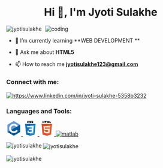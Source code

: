 <h1 align="center">Hi 👋, I'm Jyoti Sulakhe</h1>
<img align="right" alt="coding" width="400" src="https://media4.giphy.com/media/ve43TyDQ3B4me7d22z/giphy.gif?cid=ecf05e47lzo2iti3vw3lesdsqzgcylam7tmcq8i9updrqao4&rid=giphy.gif&ct=g">
<p align="left"> <img src="https://komarev.com/ghpvc/?username=jyotisulakhe&label=Profile%20views&color=0e75b6&style=flat" alt="jyotisulakhe" /> </p>

- 🌱 I’m currently learning **WEB DEVELOPMENT **

- 💬 Ask me about **HTML5**

- 📫 How to reach me **jyotisulakhe123@gmail.com**

<h3 align="left">Connect with me:</h3>
<p align="left">
<a href="https://linkedin.com/in/https://www.linkedin.com/in/jyoti-sulakhe-5358b3232" target="blank"><img align="center" src="https://raw.githubusercontent.com/rahuldkjain/github-profile-readme-generator/master/src/images/icons/Social/linked-in-alt.svg" alt="https://www.linkedin.com/in/jyoti-sulakhe-5358b3232" height="30" width="40" /></a>
</p>

<h3 align="left">Languages and Tools:</h3>
<p align="left"> <a href="https://www.cprogramming.com/" target="_blank" rel="noreferrer"> <img src="https://raw.githubusercontent.com/devicons/devicon/master/icons/c/c-original.svg" alt="c" width="40" height="40"/> </a> <a href="https://www.w3schools.com/css/" target="_blank" rel="noreferrer"> <img src="https://raw.githubusercontent.com/devicons/devicon/master/icons/css3/css3-original-wordmark.svg" alt="css3" width="40" height="40"/> </a> <a href="https://www.w3.org/html/" target="_blank" rel="noreferrer"> <img src="https://raw.githubusercontent.com/devicons/devicon/master/icons/html5/html5-original-wordmark.svg" alt="html5" width="40" height="40"/> </a> <a href="https://www.mathworks.com/" target="_blank" rel="noreferrer"> <img src="https://upload.wikimedia.org/wikipedia/commons/2/21/Matlab_Logo.png" alt="matlab" width="40" height="40"/> </a> </p>

<p><img align="left" src="https://github-readme-stats.vercel.app/api/top-langs?username=jyotisulakhe&show_icons=true&locale=en&layout=compact" alt="jyotisulakhe" /></p>

<p>&nbsp;<img align="center" src="https://github-readme-stats.vercel.app/api?username=jyotisulakhe&show_icons=true&locale=en" alt="jyotisulakhe" /></p>

<p><img align="center" src="https://github-readme-streak-stats.herokuapp.com/?user=jyotisulakhe&" alt="jyotisulakhe" /></p>
